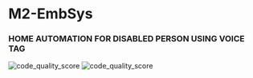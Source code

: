 # M2-EmbSys

### HOME AUTOMATION FOR DISABLED PERSON USING VOICE TAG
![code_quality_score](https://api.codinga.io/project/31602/score/svg)
![code_quality_score](https://api.codinga.io/project/31602/status/svg)
